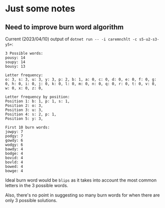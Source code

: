 # Just some notes
## Need to improve burn word algorithm
Current (2023/04/10) output of `dotnet run -- -i caremnchlt -c s5-u2-s3-y5+`:
```
3 Possible words:
pousy: 14
soupy: 14
bousy: 13

Letter frequency:
o: 3, s: 3, u: 3, y: 3, p: 2, b: 1, a: 0, c: 0, d: 0, e: 0, f: 0, g: 0, h: 0, i: 0, j: 0, k: 0, l: 0, m: 0, n: 0, q: 0, r: 0, t: 0, v: 0, w: 0, x: 0, z: 0, 

Letter frequency by position:
Position 1: b: 1, p: 1, s: 1, 
Position 2: o: 3, 
Position 3: u: 3, 
Position 4: s: 2, p: 1, 
Position 5: y: 3, 

First 10 burn words:
jowpy: 7
podgy: 7
gowdy: 6
wodgy: 6
bawdy: 4
bodge: 4
bovid: 4
bovld: 4
bowed: 4
bowge: 4
```
Ideal burn word would be `blips` as it takes into account the most common letters in the 3 possible words.

Also, there's no point in suggesting so many burn words for when there are only 3 possible solutions.
